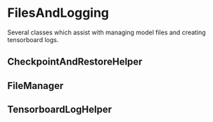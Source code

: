 # FilesAndLogging

Several classes which assist with managing model files and creating tensorboard logs.

## CheckpointAndRestoreHelper

## FileManager

## TensorboardLogHelper